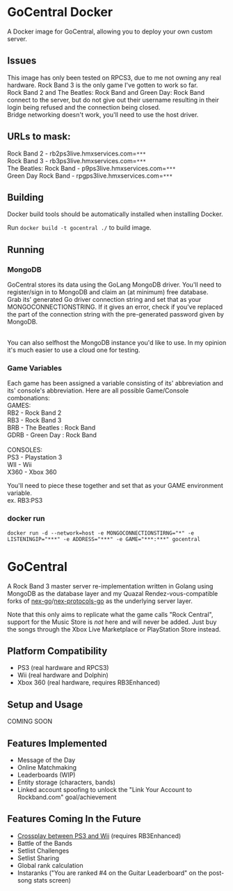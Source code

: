 # GoCentral Docker
A Docker image for GoCentral, allowing you to deploy your own custom server.

## Issues
This image has only been tested on RPCS3, due to me not owning any real hardware. Rock Band 3 is the only game I've gotten to work so far.<br>
Rock Band 2 and The Beatles: Rock Band and Green Day: Rock Band connect to the server, but do not give out their username resulting in their login being refused and the connection being closed.<br>
Bridge networking doesn't work, you'll need to use the host driver.

## URLs to mask:
Rock Band 2 - rb2ps3live.hmxservices.com=`***`<br>
Rock Band 3 - rb3ps3live.hmxservices.com=`***`<br>
The Beatles: Rock Band - p9ps3live.hmxservices.com=`***`<br>
Green Day Rock Band - rpgps3live.hmxservices.com=`***`

## Building
Docker build tools should be automatically installed when installing Docker.<br>

Run `docker build -t gocentral ./` to build image.

## Running
### MongoDB
GoCentral stores its data using the GoLang MongoDB driver. You'll need to register/sign in to MongoDB and claim an (at minimum) free database.<br>
Grab its' generated Go driver connection string and set that as your MONGOCONNECTIONSTRING. If it gives an error, check if you've replaced the <password> part of the connection string with the pre-generated password given by MongoDB.

<br>
You can also selfhost the MongoDB instance you'd like to use. In my opinion it's much easier to use a cloud one for testing.

### Game Variables
Each game has been assigned a variable consisting of its' abbreviation and its' console's abbreviation. Here are all possible Game/Console combonations:<br>
GAMES:<br>
RB2 - Rock Band 2<br>
RB3 - Rock Band 3<br>
BRB - The Beatles : Rock Band<br>
GDRB - Green Day : Rock Band<br>
<br>CONSOLES:<br>
PS3 - Playstation 3<br>
WII - Wii<br>
X360 - Xbox 360<br>

You'll need to piece these together and set that as your GAME environment variable.<br>
ex. RB3:PS3

### docker run
`docker run -d --network=host -e MONGOCONNECTIONSTIRNG="*" -e LISTENINGIP="***" -e ADDRESS="***" -e GAME="***:***" gocentral`
# GoCentral
A Rock Band 3 master server re-implementation written in Golang using MongoDB as the database layer and my Quazal Rendez-vous-compatible forks of [nex-go](https://github.com/ihatecompvir/nex-go)/[nex-protocols-go](https://github.com/ihatecompvir/nex-protocols-go) as the underlying server layer. 

Note that this only aims to replicate what the game calls "Rock Central", support for the Music Store is _not_ here and will never be added. Just buy the songs through the Xbox Live Marketplace or PlayStation Store instead.

## Platform Compatibility
- PS3 (real hardware and RPCS3)
- Wii (real hardware and Dolphin)
- Xbox 360 (real hardware, requires RB3Enhanced)

## Setup and Usage
COMING SOON

## Features Implemented
- Message of the Day
- Online Matchmaking
- Leaderboards (WIP)
- Entity storage (characters, bands)
- Linked account spoofing to unlock the "Link Your Account to Rockband.com" goal/achievement

## Features Coming In the Future
- [Crossplay between PS3 and Wii](https://www.youtube.com/watch?v=KW5NrjDsv00) (requires RB3Enhanced)
- Battle of the Bands
- Setlist Challenges
- Setlist Sharing
- Global rank calculation
- Instaranks ("You are ranked #4 on the Guitar Leaderboard" on the post-song stats screen)
